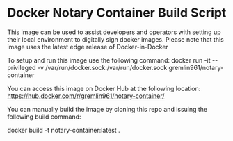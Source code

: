 # Docker Notary Container Build Script

This image can be used to assist developers and operators with setting up their local environment to digitally sign docker images. Please note that this image uses the latest edge release of Docker-in-Docker

To setup and run this image use the following command:
docker run -it --privileged -v /var/run/docker.sock:/var/run/docker.sock gremlin961/notary-container

You can access this image on Docker Hub at the following location:
https://hub.docker.com/r/gremlin961/notary-container/


You can manually build the image by cloning this repo and issuing the following build command:

docker build -t notary-container:latest .
